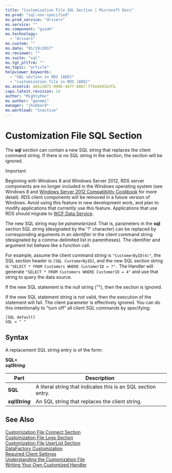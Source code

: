 ```yaml
---
title: "Customization File SQL Section | Microsoft Docs"
ms.prod: "sql-non-specified"
ms.prod_service: "drivers"
ms.service: ""
ms.component: "guide"
ms.technology:
  - "drivers"
ms.custom: ""
ms.date: "01/19/2017"
ms.reviewer: ""
ms.suite: "sql"
ms.tgt_pltfrm: ""
ms.topic: "article"
helpviewer_keywords: 
  - "SQL section in RDS [ADO]"
  - "customization file in RDS [ADO]"
ms.assetid: e65c2871-9986-44ff-b8b7-7f5eda91b3fa
caps.latest.revision: 14
author: "MightyPen"
ms.author: "genemi"
manager: "jhubbard"
ms.workload: "Inactive"
---
```

# Customization File SQL Section
The **sql** section can contain a new SQL string that replaces the client command string. If there is no SQL string in the section, the section will be ignored.  
  
> [!IMPORTANT]
>  Beginning with Windows 8 and Windows Server 2012, RDS server components are no longer included in the Windows operating system (see Windows 8 and [Windows Server 2012 Compatibility Cookbook](https://www.microsoft.com/en-us/download/details.aspx?id=27416) for more detail). RDS client components will be removed in a future version of Windows. Avoid using this feature in new development work, and plan to modify applications that currently use this feature. Applications that use RDS should migrate to [WCF Data Service](http://go.microsoft.com/fwlink/?LinkId=199565).  
  
 The new SQL string may be *parameterized*. That is, parameters in the **sql** section SQL string (designated by the '?' character) can be replaced by corresponding arguments in an *identifier* in the client command string (designated by a comma-delimited list in parentheses). The identifier and argument list behave like a function call.  
  
 For example, assume the client command string is `"CustomerByID(4)"`, the SQL section header is `[SQL CustomerByID]`, and the new SQL section string is `"SELECT * FROM Customers WHERE CustomerID = ?".` The Handler will generate `"SELECT * FROM Customers WHERE CustomerID = 4"` and use that string to query the data source.  
  
 If the new SQL statement is the null string (""), then the section is ignored.  
  
 If the new SQL statement string is not valid, then the execution of the statement will fail. The client parameter is effectively ignored. You can do this intentionally to "turn off" all client SQL commands by specifying:  
  
```  
[SQL default]   
SQL = " "  
```  
  
## Syntax  
 A replacement SQL string entry is of the form:  
  
 **SQL=**   
 ***sqlString***  
  
|Part|Description|  
|----------|-----------------|  
|**SQL**|A literal string that indicates this is an SQL section entry.|  
|***sqlString***|An SQL string that replaces the client string.|  
  
## See Also  
 [Customization File Connect Section](../../../ado/guide/remote-data-service/customization-file-connect-section.md)   
 [Customization File Logs Section](../../../ado/guide/remote-data-service/customization-file-logs-section.md)   
 [Customization File UserList Section](../../../ado/guide/remote-data-service/customization-file-userlist-section.md)   
 [DataFactory Customization](../../../ado/guide/remote-data-service/datafactory-customization.md)   
 [Required Client Settings](../../../ado/guide/remote-data-service/required-client-settings.md)   
 [Understanding the Customization File](../../../ado/guide/remote-data-service/understanding-the-customization-file.md)   
 [Writing Your Own Customized Handler](../../../ado/guide/remote-data-service/writing-your-own-customized-handler.md)


